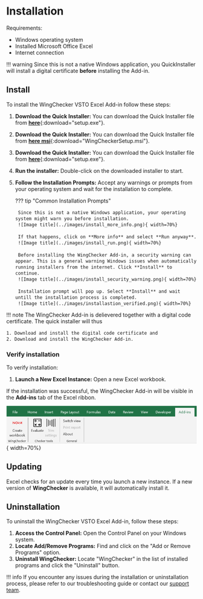 # Installation

Requirements:

- Windows operating system
- Installed Microsoft Office Excel
- Internet connection

!!! warning 
    Since this is not a native Windows application, you QuickInstaller will install a digital certificate **before** installing the Add-in.

## Install

To install the WingChecker VSTO Excel Add-in follow these steps:

1. **Download the Quick Installer:** You can download the Quick Installer file from [**here**](../files/setup.exe){:download="setup.exe"}.
1. **Download the Quick Installer:** You can download the Quick Installer file from [**here msi**](../files/WingCheckerSetup.msi){:download="WingCheckerSetup.msi"}.
1. **Download the Quick Installer:** You can download the Quick Installer file from [**here**](../files/QuickInstaller/setup.exe){:download="setup.exe"}.
2. **Run the installer:** Double-click on the downloaded installer to start.
3. **Follow the Installation Prompts:** Accept any warnings or prompts from your operating system and wait for the installation to complete.
    
    ??? tip "Common Installation Prompts"

        Since this is not a native Windows application, your operating system might warn you before installation.
        ![Image title](../images/install_more_info.png){ width=70%}

        If that happens, click on **More info** and select **Run anyway**.
        ![Image title](../images/install_run.png){ width=70%}

        Before installing the WingChecker Add-in, a security warning can appear. This is a general warning Windows issues when automatically running installers from the internet. Click **Install** to continue.
        ![Image title](../images/install_security_warning.png){ width=70%}

        Installation prompt will pop up. Select **Install** and wait untill the installation process is completed.
        ![Image title](../images/installastion_verified.png){ width=70%}

!!! note
    The WingChecker Add-in is delievered together with a digital code certificate. The quick installer will thus 
    
    1. Download and install the digital code certificate and
    2. Download and install the WingChecker Add-in.

        
### Verify installation

To verify installation:

1. **Launch a New Excel Instance:** Open a new Excel workbook.

If the installation was successful, the WingChecker Add-in will be visible in the **Add-ins** tab of the Excel ribbon.

![Image title](../images/verify_installation.png){ width=70%}

## Updating

Excel checks for an update every time you launch a new instance. If a new version of **WingChecker** is available, it will automatically install it.

## Uninstallation

To uninstall the WingChecker VSTO Excel Add-in, follow these steps:

1. **Access the Control Panel:** Open the Control Panel on your Windows system.
2. **Locate Add/Remove Programs:** Find and click on the "Add or Remove Programs" option.
3. **Uninstall WingChecker:** Locate "WingChecker" in the list of installed programs and click the "Uninstall" button.

!!! info
    If you encounter any issues during the installation or uninstallation process, please refer to our troubleshooting guide or contact our [support team](../support/support.md).
